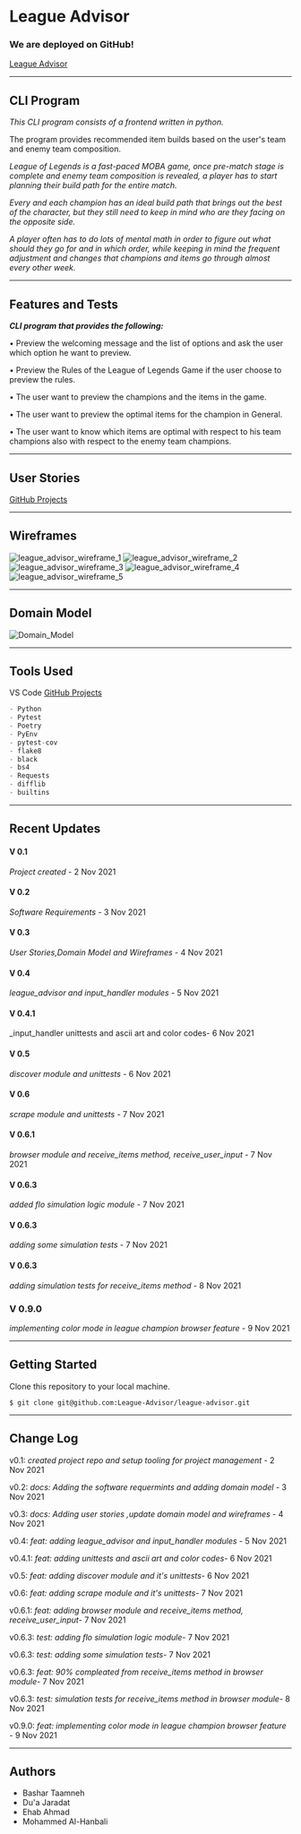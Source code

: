 # League Advisor

### We are deployed on **GitHub**!

[League Advisor](https://github.com/League-Advisor/league-advisor)

---

## CLI Program

_This CLI program consists of a frontend written in python._

The program provides recommended item builds based on the user's team and enemy team composition.

_League of Legends is a fast-paced MOBA game, once pre-match stage is complete and enemy team composition is revealed, a player has to start planning their build path for the entire match._

_Every and each champion has an ideal build path that brings out the best of the character, but they still need to keep in mind who are they facing on the opposite side._

_A player often has to do lots of mental math in order to figure out what should they go for and in which order, while keeping in mind the frequent adjustment and changes that champions and items go through almost every other week._

---

## Features and Tests

**_CLI program that provides the following:_**

• Preview the welcoming message and the list of options and ask the user which option he want to preview.

• Preview the Rules of the League of Legends Game if the user choose to preview the rules.

• The user want to preview the champions and the items in the game.

• The user want to preview the optimal items for the champion in General.

• The user want to know which items are optimal with respect to his team champions also with respect to the enemy team champions.

---

## User Stories

[GitHub Projects](https://github.com/orgs/League-Advisor/projects/1)

---

## Wireframes

![league_advisor_wireframe_1](assets/league_advisor_wireframe_1.png)
![league_advisor_wireframe_2](assets/league_advisor_wireframe_2.png)
![league_advisor_wireframe_3](assets/league_advisor_wireframe_3.png)
![league_advisor_wireframe_4](assets/league_advisor_wireframe_4.png)
![league_advisor_wireframe_5](assets/league_advisor_wireframe_5.png)

---

## Domain Model

![Domain_Model](assets/Domain_Model.png)

---

## Tools Used

VS Code
[GitHub Projects](https://github.com/orgs/League-Advisor/projects/1)

```py
- Python
- Pytest
- Poetry
- PyEnv
- pytest-cov
- flake8
- black
- bs4
- Requests
- difflib
- builtins
```

---

## Recent Updates

#### V 0.1

_Project created_ - 2 Nov 2021

#### V 0.2

_Software Requirements_ - 3 Nov 2021

#### V 0.3

_User Stories,Domain Model and Wireframes_ - 4 Nov 2021

#### V 0.4

_league_advisor and input_handler modules_ - 5 Nov 2021

#### V 0.4.1

_input_handler unittests and ascii art and color codes- 6 Nov 2021

#### V 0.5

_discover module and unittests_ - 6 Nov 2021

#### V 0.6

_scrape module and unittests_ - 7 Nov 2021

#### V 0.6.1

_browser module and receive_items method, receive_user_input_ - 7 Nov 2021

#### V 0.6.3

_added flo simulation logic module_ - 7 Nov 2021

#### V 0.6.3

_adding some simulation tests_ - 7 Nov 2021

#### V 0.6.3

_adding simulation tests for receive_items method_ - 8 Nov 2021

### V 0.9.0
_implementing color mode in league champion browser feature_ - 9 Nov 2021

---

## Getting Started

Clone this repository to your local machine.

```
$ git clone git@github.com:League-Advisor/league-advisor.git

```

---

## Change Log

v0.1: _created project repo and setup tooling for project management_ - 2 Nov 2021

v0.2: _docs: Adding the software requermints and adding domain model_ - 3 Nov 2021

v0.3: _docs: Adding user stories ,update domain model and wireframes_ - 4 Nov 2021

v0.4: *feat: adding league_advisor and input_handler modules* - 5 Nov 2021

v0.4.1: _feat: adding unittests and ascii art and color codes_- 6 Nov 2021

v0.5: _feat: adding discover module and it's unittests_- 6 Nov 2021

v0.6: _feat: adding scrape module and it's unittests_- 7 Nov 2021

v0.6.1: _feat: adding browser module and receive_items method, receive_user_input_- 7 Nov 2021

v0.6.3: _test: adding flo simulation logic module_- 7 Nov 2021

v0.6.3: _test: adding some simulation tests_- 7 Nov 2021

v0.6.3: _feat: 90% compleated from receive_items method in browser module_- 7 Nov 2021

v0.6.3: _test: simulation tests for receive_items method in browser module_- 8 Nov 2021

v0.9.0: _feat: implementing color mode in league champion browser feature_ - 9 Nov 2021

---

## Authors

- Bashar Taamneh
- Du'a Jaradat
- Ehab Ahmad
- Mohammed Al-Hanbali
